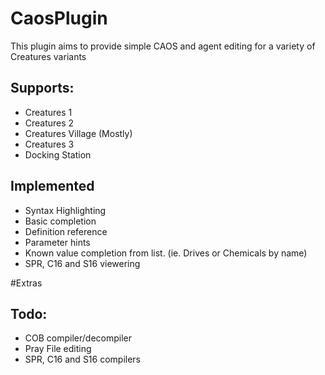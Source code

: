 # CaosPlugin
This plugin aims to provide simple CAOS and agent editing for a variety of Creatures variants<br/>

## Supports:
- Creatures 1
- Creatures 2
- Creatures Village (Mostly)
- Creatures 3
- Docking Station

## Implemented
- Syntax Highlighting
- Basic completion
- Definition reference
- Parameter hints
- Known value completion from list. (ie. Drives or Chemicals by name)
- SPR, C16 and S16 viewering

#Extras


## Todo:
- COB compiler/decompiler
- Pray File editing
- SPR, C16 and S16 compilers
